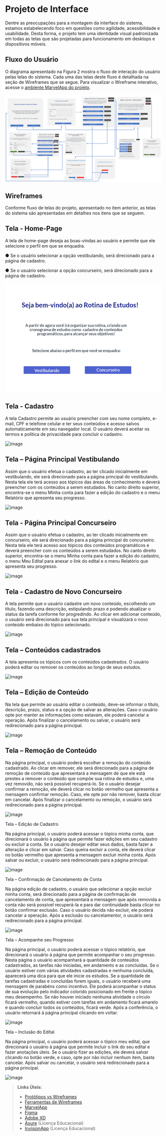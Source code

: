 
# Projeto de Interface

Dentre as preocupações para a montagem da interface do sistema, estamos estabelecendo foco em questões como agilidade, acessibilidade e usabilidade. Desta forma, o projeto tem uma identidade visual padronizada em todas as telas que são projetadas para funcionamento em desktops e dispositivos móveis.

## Fluxo do Usuário

O diagrama apresentado na Figura 2 mostra o fluxo de interação do usuário pelas telas do sistema. Cada uma das telas deste fluxo é detalhada na seção de Wireframes que se segue. Para visualizar o Wireframe interativo, acesse o [ambiente MarvelApp do projeto](https://marvelapp.com/prototype/662f72a).

![Exemplo de UserFlow](img/fluxo-telas-figura2.png)



## Wireframes

Conforme fluxo de telas do projeto, apresentado no item anterior, as telas do sistema são apresentadas em detalhes nos itens que se seguem. 

## Tela - Home-Page

A tela de home-page deseja as boas-vindas ao usuário e permite que ele selecione o perfil em que se enquadra. 

●	Se o usuário selecionar a opção vestibulando, será direcionado para a página de cadastro.

●	Se o usuário selecionar a opção concurseiro, será direcionado para a página de cadastro.


![Figura 3 - Tela Inicial – Boas-vindas](img/tela-boas-vindas-figura3.png)


## Tela - Cadastro
A tela Cadastro permite ao usuário preencher com seu nome completo, e-mail, CPF e telefone celular e ter seus conteúdos e acesso salvos automaticamente em seu navegador local.  O usuário deverá aceitar os termos e política de privacidade para concluir o cadastro.  

![image](https://user-images.githubusercontent.com/115049867/195715343-b797f8bc-9471-42c1-9e4e-c1eed0fdecdf.png)

## Tela – Página Principal Vestibulando
Assim que o usuário efetua o cadastro, ao ter clicado inicialmente em vestibulando, ele será direcionado para a página principal do vestibulando. Nesta tela ele terá acesso aos tópicos das áreas de conhecimento e deverá preencher com os conteúdos a serem estudados. No canto direito superior, encontra-se o menu Minha conta para fazer a edição do cadastro e o menu Relatório que apresenta seu progresso. 

![image](https://user-images.githubusercontent.com/115049867/195715516-748947e1-992c-40d0-ad72-72d98d61e135.png)

## Tela - Página Principal Concurseiro
Assim que o usuário efetua o cadastro, ao ter clicado inicialmente em concurseiro, ele será direcionado para a página principal do concurseiro. Nesta tela ele terá acesso aos tópicos dos conteúdos programáticos e deverá preencher com os conteúdos a serem estudados. No canto direito superior, encontra-se o menu Minha conta para fazer a edição do cadastro, o menu Meu Edital para anexar o link do edital e o menu Relatório que apresenta seu progresso. 

![image](https://user-images.githubusercontent.com/115049867/195715659-3ff2f005-2eba-4132-8f39-d4e36deaf026.png)

## Tela - Cadastro de Novo Concurseiro
A tela permite que o usuário cadastre um novo conteúdo, escolhendo um título, fazendo uma descrição, estipulando prazo e podendo atualizar o status da tarefa conforme for progredindo. Ao clicar em adicionar conteúdo, o usuário será direcionado para sua tela principal e visualizará o novo conteúdo embaixo do tópico selecionado.

![image](https://user-images.githubusercontent.com/115125596/196009577-bd918ec1-bf22-474e-9696-993eb61869c2.png)

## Tela – Conteúdos cadastrados
A tela apresenta os tópicos com os conteúdos cadastrados. O usuário poderá editar ou remover os conteúdos ao longo de seus estudos.

![image](https://user-images.githubusercontent.com/115125596/196009590-e0fd3a47-654e-4b9b-87a3-418b466f43e8.png)

## Tela – Edição de Conteúdo
Na tela que permite ao usuário editar o conteúdo, deve-se informar o título, descrição, prazo, status e a opção de salvar as alterações. Caso o usuário opte por manter as informações como estavam, ele poderá cancelar a operação. Após finalizar o cancelamento ou salvar, o usuário será redirecionado para a página principal.

![image](https://user-images.githubusercontent.com/115125596/196009603-71b64a26-5aee-4b09-9cd8-3d6bdfa9c912.png)
  
 ## Tela – Remoção de Conteúdo
Na página principal, o usuário poderá escolher a remoção do conteúdo cadastrado. Ao clicar em remover, ele será direcionado para a página de remoção de conteúdo que apresentará a mensagem de que ele está prestes a remover o conteúdo que compõe sua rotina de estudos e, uma vez removido, não será possível recuperá-lo. Se o usuário desejar confirmar a remoção, ele deverá clicar no botão vermelho que apresenta a mensagem confirmar remoção. Caso, ele opte por não remover, basta clicar em cancelar. Após finalizar o cancelamento ou remoção, o usuário será redirecionado para a página principal. 

![image](https://user-images.githubusercontent.com/115125596/196009615-38de4b3f-c72c-4966-a79e-0c117ae28673.png)

Tela – Edição de Cadastro

Na página principal, o usuário poderá acessar o tópico minha conta, que direcionará o usuário à página que permite fazer edições em seu cadastro ou excluir a conta. Se o usuário desejar editar seus dados, basta fazer a alteração e clicar em salvar. Caso queira excluir a conta, ele deverá clicar no botão vermelho que apresenta a mensagem excluir minha conta. Após salvar ou excluir, o usuário será redirecionado para a página principal. 

![image](https://user-images.githubusercontent.com/115903741/196011544-ae6603aa-b527-46e6-a667-781d0dc11218.png)

Tela – Confirmação de Cancelamento de Conta

Na página edição de cadastro, o usuário que selecionar a opção excluir minha conta, será direcionado para a página de confirmação de cancelamento de conta, que apresentará a mensagem que após removida a conta não será possível recuperá-la e para dar continuidade basta clicar no botão confirmar exclusão. Caso o usuário decida não excluir, ele poderá cancelar a operação. Após a exclusão ou cancelamentor, o usuário será redirecionado para a página principal. 

![image](https://user-images.githubusercontent.com/115903741/196011556-fe4213f8-9b64-4c2e-a2f1-fd19d6af5765.png)

Tela – Acompanhe seu Progresso

Na página principal, o usuário poderá acessar o tópico relatório, que direcionará o usuário à página que permite acompanhar o seu progresso. Nesta página o usuário acompanhará a quantidade de conteúdos cadastrados, as tarefas não iniciadas, em andamento e as concluídas. Se o usuário estiver com várias atividades cadastradas e nenhuma concluída, aparecerá uma dica para que ele inicie os estudos. Se a quantidade de tarefas cadastradas e concluídas forem iguais, o usuário receberá uma mensagem de parabéns como incentivo. Ele poderá acompanhar o status de sua evolução pelo indicador colorido posicionado em frente o tópico meu desempenho. Se não houver iniciado nenhuma atividade o círculo ficará vermelho, quando estiver com tarefas em andamento ficará amarelo e quando concluir todos os conteúdos, ficará verde. Após a conferência, o usuário retornará à página principal clicando em voltar. 

![image](https://user-images.githubusercontent.com/115903741/196011566-f1481a6e-4ba1-4dd9-aaf3-037f18956f88.png)

Tela – Inclusão do Edital

Na página principal, o usuário poderá acessar o tópico meu edital, que direcionará o usuário à página que permite incluir o link do seu edital e fazer anotações úteis. Se o usuário fizer as edições, ele deverá salvar clicando no botão verde, e caso, opte por não incluir nenhum item, basta cancelar. Após salvar ou cancelar, o usuário será redirecionado para a página principal. 

![image](https://user-images.githubusercontent.com/115903741/196011580-88005828-afa7-4422-8c9b-343db2373f37.png)

> **Links Úteis**:
> - [Protótipos vs Wireframes](https://www.nngroup.com/videos/prototypes-vs-wireframes-ux-projects/)
> - [Ferramentas de Wireframes](https://rockcontent.com/blog/wireframes/)
> - [MarvelApp](https://marvelapp.com/developers/documentation/tutorials/)
> - [Figma](https://www.figma.com/)
> - [Adobe XD](https://www.adobe.com/br/products/xd.html#scroll)
> - [Axure](https://www.axure.com/edu) (Licença Educacional)
> - [InvisionApp](https://www.invisionapp.com/) (Licença Educacional)

